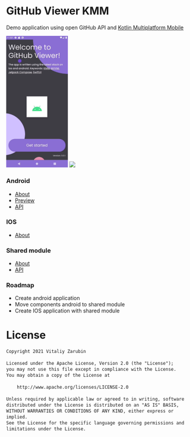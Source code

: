 GitHub Viewer KMM
===================

Demo application using open GitHub API and [Kotlin Multiplatform Mobile](https://kotlinlang.org/docs/mobile/home.html)

<p>
<img src="https://raw.githubusercontent.com/keygenqt/kmm-GitHubViewer/master/data/preview.gif" width="33%"/>
<img src="https://raw.githubusercontent.com/keygenqt/kmm-GitHubViewer/master/data/Screen_Recording_2021-12-05.gif" width="33%"/>
</p>

### Android
* [About](https://keygenqt.github.io/kmm-GitHubViewer/android/)
* [Preview](https://keygenqt.github.io/kmm-GitHubViewer/android-preview/)
* [API](https://keygenqt.github.io/kmm-GitHubViewer/api/androidApp/index.html)

### IOS
* [About](https://keygenqt.github.io/kmm-GitHubViewer/ios/)

### Shared module
* [About](https://keygenqt.github.io/kmm-GitHubViewer/shared/)
* [API](https://keygenqt.github.io/kmm-GitHubViewer/api/shared/index.html)

### Roadmap
* Create android application
* Move components android to shared module
* Create IOS application with shared module

# License

```
Copyright 2021 Vitaliy Zarubin

Licensed under the Apache License, Version 2.0 (the "License");
you may not use this file except in compliance with the License.
You may obtain a copy of the License at

    http://www.apache.org/licenses/LICENSE-2.0

Unless required by applicable law or agreed to in writing, software
distributed under the License is distributed on an "AS IS" BASIS,
WITHOUT WARRANTIES OR CONDITIONS OF ANY KIND, either express or implied.
See the License for the specific language governing permissions and
limitations under the License.
```